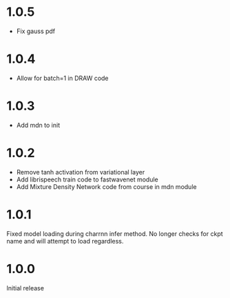 
# 1.0.5

* Fix gauss pdf

# 1.0.4

* Allow for batch=1 in DRAW code

# 1.0.3

* Add mdn to init

# 1.0.2

* Remove tanh activation from variational layer
* Add librispeech train code to fastwavenet module
* Add Mixture Density Network code from course in mdn module

# 1.0.1

Fixed model loading during charrnn infer method.  No longer checks for ckpt name and will attempt to load regardless.

# 1.0.0

Initial release
